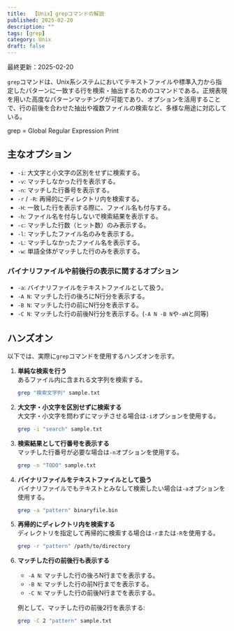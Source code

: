 ```yaml
---
title:  【Unix】grepコマンドの解説
published: 2025-02-20
description: ""
tags: [grep]
category: Unix
draft: false
---
```

最終更新：2025-02-20

`grep`コマンドは、Unix系システムにおいてテキストファイルや標準入力から指定したパターンに一致する行を検索・抽出するためのコマンドである。正規表現を用いた高度なパターンマッチングが可能であり、オプションを活用することで、行の前後を合わせた抽出や複数ファイルの検索など、多様な用途に対応している。

grep = Global Regular Expression Print

## 主なオプション

- `-i`: 大文字と小文字の区別をせずに検索する。  
- `-v`: マッチしなかった行を表示する。  
- `-n`: マッチした行番号を表示する。  
- `-r` / `-R`: 再帰的にディレクトリ内を検索する。  
- `-H`: 一致した行を表示する際に、ファイル名も付与する。  
- `-h`: ファイル名を付与しないで検索結果を表示する。  
- `-c`: マッチした行数（ヒット数）のみ表示する。  
- `-l`: マッチしたファイル名のみを表示する。  
- `-L`: マッチしなかったファイル名を表示する。  
- `-w`: 単語全体がマッチした行のみを表示する。  

### バイナリファイルや前後行の表示に関するオプション

- `-a`: バイナリファイルをテキストファイルとして扱う。  
- `-A N`: マッチした行の後ろにN行分を表示する。  
- `-B N`: マッチした行の前にN行分を表示する。  
- `-C N`: マッチした行の前後N行分を表示する。(`-A N -B N`や`-aN`と同等)

## ハンズオン

以下では、実際に`grep`コマンドを使用するハンズオンを示す。  

1. **単純な検索を行う**  
   あるファイル内に含まれる文字列を検索する。  

   ```sh
   grep "検索文字列" sample.txt
   ```

2. **大文字・小文字を区別せずに検索する**  
   大文字・小文字を問わずにマッチさせる場合は`-i`オプションを使用する。  

   ```sh
   grep -i "search" sample.txt
   ```

3. **検索結果として行番号を表示する**  
   マッチした行番号が必要な場合は`-n`オプションを使用する。  

   ```sh
   grep -n "TODO" sample.txt
   ```

4. **バイナリファイルをテキストファイルとして扱う**  
   バイナリファイルでもテキストとみなして検索したい場合は`-a`オプションを使用する。  

   ```sh
   grep -a "pattern" binaryfile.bin
   ```

5. **再帰的にディレクトリ内を検索する**  
   ディレクトリを指定して再帰的に検索する場合は`-r`または`-R`を使用する。  

   ```sh
   grep -r "pattern" /path/to/directory
   ```

6. **マッチした行の前後行も表示する**  
   - `-A N`: マッチした行の後ろN行までを表示する。  
   - `-B N`: マッチした行の前N行までを表示する。  
   - `-C N`: マッチした行の前後N行までを表示する。  

   例として、マッチした行の前後2行を表示する:

   ```sh
   grep -C 2 "pattern" sample.txt
   ```


